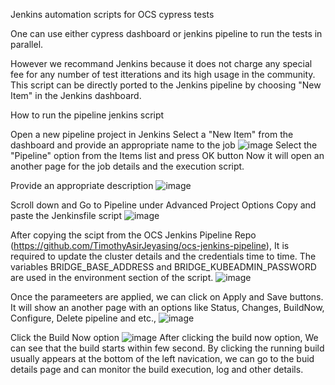 Jenkins automation scripts for OCS cypress tests

One can use either cypress dashboard or
jenkins pipeline to run the tests in parallel.

However we recommand Jenkins because it does not charge any special fee for any number of test itterations and its high usage in the community.
This script can be directly ported to the Jenkins pipeline by choosing "New Item" in the Jenkins dashboard.

How to run the pipeline jenkins script

Open a new pipeline project in Jenkins
Select a "New Item" from the dashboard and provide an appropriate name to the job
![image](https://user-images.githubusercontent.com/6670284/143385586-89586789-bdf8-4f86-8f2b-e928bd43f46f.png)
Select the "Pipeline" option from the Items list and press OK button
Now it will open an another page for the job details and the execution script.

Provide an appropriate description
![image](https://user-images.githubusercontent.com/6670284/143384049-fda4a39c-38b7-4ee8-b6e0-6b01a46ef25d.png)

Scroll down and Go to Pipeline under Advanced Project Options
Copy and paste the Jenkinsfile script
![image](https://user-images.githubusercontent.com/6670284/143385377-49ecd003-a214-4973-bffe-a2c8ff5e3fbf.png)

After copying the scipt from the OCS Jenkins Pipeline Repo (https://github.com/TimothyAsirJeyasing/ocs-jenkins-pipeline),
It is required to update the cluster details and the credentials time to time.
The variables BRIDGE_BASE_ADDRESS and BRIDGE_KUBEADMIN_PASSWORD are used in the environment section of the script.
![image](https://user-images.githubusercontent.com/6670284/143384445-e84b4cfb-60f3-4c47-a29d-b3afe97e36ab.png)

Once the parameeters are applied, we can click on Apply and Save buttons.
It will show an another page with an options like Status, Changes, BuildNow, Configure, Delete pipeline and etc.,
![image](https://user-images.githubusercontent.com/6670284/143386999-50ec2a4c-3cbe-415e-8e65-ab74e594a197.png)

Click the Build Now option
![image](https://user-images.githubusercontent.com/6670284/143384673-6bc8c9da-4dad-452c-acf2-ba07e2d9f13b.png)
After clicking the build now option, We can see that the build starts within few second.
By clicking the running build usually appears at the bottom of the left navication, we can go to the buid details page
and can monitor the build execution, log and other details.
